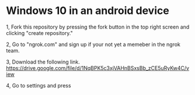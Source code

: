 # Windows 10 in an android device
1, Fork this repository by pressing the fork button in the top right screen and clicking "create repository."

2, Go to "ngrok.com" and sign up if your not yet a memeber in the ngrok team.

3, Download the following link.
https://drive.google.com/file/d/1NqBPK5c3xjVAHnBSxsBb_zCE5uRyKw4C/view

4, Go to settings and press
